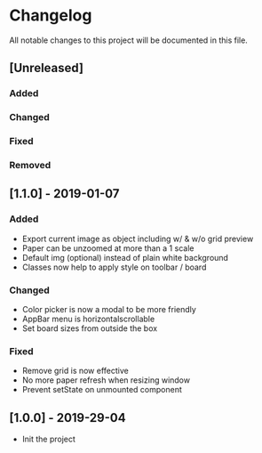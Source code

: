 # Changelog

All notable changes to this project will be documented in this file.

## [Unreleased]

### Added

### Changed

### Fixed

### Removed

## [1.1.0] - 2019-01-07

### Added

- Export current image as object including w/ & w/o grid preview
- Paper can be unzoomed at more than a 1 scale
- Default img (optional) instead of plain white background
- Classes now help to apply style on toolbar / board

### Changed

- Color picker is now a modal to be more friendly
- AppBar menu is horizontalscrollable
- Set board sizes from outside the box

### Fixed

- Remove grid is now effective
- No more paper refresh when resizing window
- Prevent setState on unmounted component

## [1.0.0] - 2019-29-04

- Init the project
